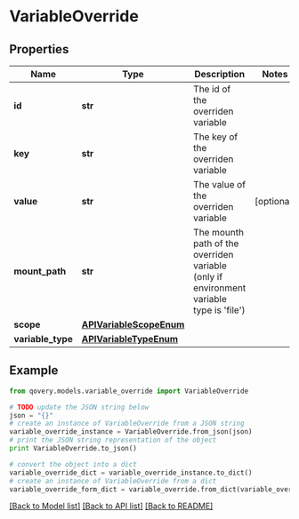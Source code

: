 # VariableOverride


## Properties
Name | Type | Description | Notes
------------ | ------------- | ------------- | -------------
**id** | **str** | The id of the overriden variable | 
**key** | **str** | The key of the overriden variable | 
**value** | **str** | The value of the overriden variable | [optional] 
**mount_path** | **str** | The mounth path of the overriden variable (only if environment variable type is &#39;file&#39;) | 
**scope** | [**APIVariableScopeEnum**](APIVariableScopeEnum.md) |  | 
**variable_type** | [**APIVariableTypeEnum**](APIVariableTypeEnum.md) |  | 

## Example

```python
from qovery.models.variable_override import VariableOverride

# TODO update the JSON string below
json = "{}"
# create an instance of VariableOverride from a JSON string
variable_override_instance = VariableOverride.from_json(json)
# print the JSON string representation of the object
print VariableOverride.to_json()

# convert the object into a dict
variable_override_dict = variable_override_instance.to_dict()
# create an instance of VariableOverride from a dict
variable_override_form_dict = variable_override.from_dict(variable_override_dict)
```
[[Back to Model list]](../README.md#documentation-for-models) [[Back to API list]](../README.md#documentation-for-api-endpoints) [[Back to README]](../README.md)


